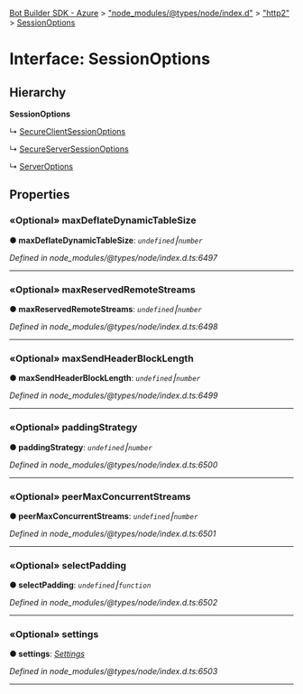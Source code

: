 [Bot Builder SDK - Azure](../README.md) > ["node_modules/@types/node/index.d"](../modules/_node_modules__types_node_index_d_.md) > ["http2"](../modules/_node_modules__types_node_index_d_._http2_.md) > [SessionOptions](../interfaces/_node_modules__types_node_index_d_._http2_.sessionoptions.md)



# Interface: SessionOptions

## Hierarchy

**SessionOptions**

↳  [SecureClientSessionOptions](_node_modules__types_node_index_d_._http2_.secureclientsessionoptions.md)




↳  [SecureServerSessionOptions](_node_modules__types_node_index_d_._http2_.secureserversessionoptions.md)




↳  [ServerOptions](_node_modules__types_node_index_d_._http2_.serveroptions.md)









## Properties
<a id="maxdeflatedynamictablesize"></a>

### «Optional» maxDeflateDynamicTableSize

**●  maxDeflateDynamicTableSize**:  *`undefined`⎮`number`* 

*Defined in node_modules/@types/node/index.d.ts:6497*





___

<a id="maxreservedremotestreams"></a>

### «Optional» maxReservedRemoteStreams

**●  maxReservedRemoteStreams**:  *`undefined`⎮`number`* 

*Defined in node_modules/@types/node/index.d.ts:6498*





___

<a id="maxsendheaderblocklength"></a>

### «Optional» maxSendHeaderBlockLength

**●  maxSendHeaderBlockLength**:  *`undefined`⎮`number`* 

*Defined in node_modules/@types/node/index.d.ts:6499*





___

<a id="paddingstrategy"></a>

### «Optional» paddingStrategy

**●  paddingStrategy**:  *`undefined`⎮`number`* 

*Defined in node_modules/@types/node/index.d.ts:6500*





___

<a id="peermaxconcurrentstreams"></a>

### «Optional» peerMaxConcurrentStreams

**●  peerMaxConcurrentStreams**:  *`undefined`⎮`number`* 

*Defined in node_modules/@types/node/index.d.ts:6501*





___

<a id="selectpadding"></a>

### «Optional» selectPadding

**●  selectPadding**:  *`undefined`⎮`function`* 

*Defined in node_modules/@types/node/index.d.ts:6502*





___

<a id="settings"></a>

### «Optional» settings

**●  settings**:  *[Settings](_node_modules__types_node_index_d_._http2_.settings.md)* 

*Defined in node_modules/@types/node/index.d.ts:6503*





___


